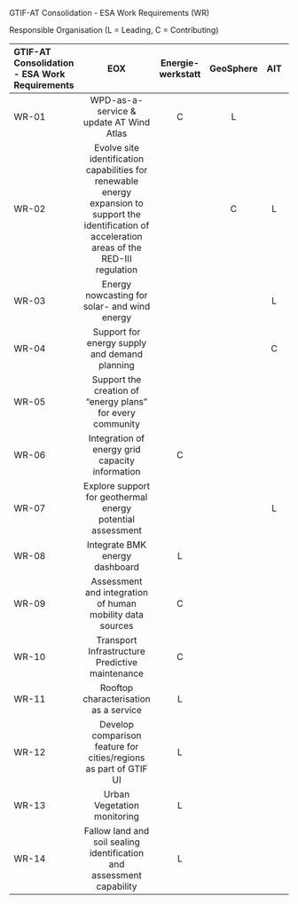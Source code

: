 ﻿GTIF-AT Consolidation - ESA Work Requirements (WR)

Responsible Organisation (L = Leading, C = Contributing)

|GTIF-AT Consolidation - ESA Work Requirements|EOX|Energie-werkstatt|GeoSphere|AIT|||||||
| :- | :-: | :-: | :-: | :-: | :- | :- | :- | :- | :- | :- |
|WR-01|WPD-as-a-service & update AT Wind Atlas|C|L|| ||||||
|WR-02|Evolve site identification capabilities for renewable energy expansion to support the identification of acceleration areas of the RED-III regulation||C|L| ||||||
|WR-03|Energy nowcasting for solar- and wind energy|||L| ||||||
|WR-04|Support for energy supply and demand planning|||C|L||||||
|WR-05|Support the creation of “energy plans” for every community||||L||||||
|WR-06|Integration of energy grid capacity information|C|||L||||||
|WR-07|Explore support for geothermal energy potential assessment|||L| ||||||
|WR-08|Integrate BMK energy dashboard|L| | | ||||||
|WR-09|Assessment and integration of human mobility data sources|C|||L||||||
|WR-10|Transport Infrastructure Predictive maintenance|C| | |L||||||
|WR-11|Rooftop characterisation as a service|L||| ||||||
|WR-12|Develop comparison feature for cities/regions as part of GTIF UI|L|||C||||||
|WR-13|Urban Vegetation monitoring|L||| ||||||
|WR-14|Fallow land and soil sealing identification and assessment capability|L| | | ||||||

